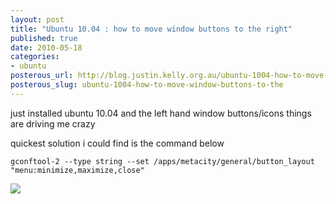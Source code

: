 ```yaml
--- 
layout: post
title: "Ubuntu 10.04 : how to move window buttons to the right"
published: true
date: 2010-05-18
categories: 
- ubuntu
posterous_url: http://blog.justin.kelly.org.au/ubuntu-1004-how-to-move-window-buttons-to-the
posterous_slug: ubuntu-1004-how-to-move-window-buttons-to-the
---
```

just installed ubuntu 10.04 and the left hand window buttons/icons things are 
driving me crazy

quickest solution i could find is the command below

```
gconftool-2 --type string --set /apps/metacity/general/button_layout "menu:minimize,maximize,close"
```

![](http://i.minus.com/juCaqGy6FvJJe.jpg)
